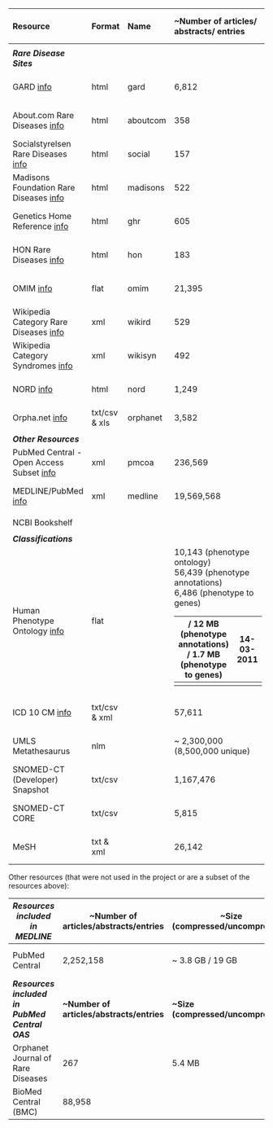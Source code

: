 | **Resource** | **Format** | **Name** | **~Number of articles/ abstracts/ entries** | **~Size (compressed/ uncompressed)** | **Date** |
|:-------------|:-----------|:---------|:--------------------------------------------|:-------------------------------------|:---------|
|              |            |          |                                             |                                      |          |
|_**Rare Disease Sites**_ |            |          |                                             |                                      |          |
|GARD [info](GeneticAndRareDiseasesInformationCenter.md)| html       | gard     | 6,812                                       | 209 MB/ 390 MB                       | 24-02-2011 |
|About.com Rare Diseases [info](RareDiseasesAboutcom.md) | html       | aboutcom | 358                                         | 2.8 MB                               | 24-02-2011|
|Socialstyrelsen Rare Diseases [info](Socialstyrelsen.md) | html       | social   | 157                                         | 2.7 MB                               | 24-02-2011|
|Madisons Foundation Rare Diseases [info](MadisonsFoundation.md)| html       | madisons | 522                                         |                                      |	09-03-2011|
|Genetics Home Reference [info](GeneticsHomeReference.md)| html       | ghr      | 605                                         |                                      | 09-03-2011|
|HON Rare Diseases [info](HealthOntheNet.md)| html       | hon      |183                                          |                                      | 09-03-2011|
|OMIM [info](OnlineMendelianInheritanceinMan.md)| flat       |  omim    | 21,395                                      | 63.18 MB / 144.21 MB                 | 11-03-2011|
|Wikipedia Category Rare Diseases [info](WikipediaRareDiseases.md) | xml        | wikird   | 529                                         | /4.3 MB                              | 23-03-2011 |
|Wikipedia Category Syndromes [info](WikipediaRareDiseases.md) | xml        | wikisyn  | 492                                         | /5.7MB                               | 23-03-2011 |
|NORD [info](NORD.md) | html       | nord     |  1,249                                      |                                      | 07-08-2011|
|Orpha.net [info](Orphanet.md)| txt/csv & xls | orphanet | 3,582                                       |                                      |          |
|              |            |          |                                             |                                      |          |
|_**Other Resources**_ |            |          |                                             |                                      |
|PubMed Central - Open Access Subset [info](PubMedCentralOpenAccess.md) | xml        | pmcoa    | 236,569                                     | 2973 MB / 13755 MB                   | 08-03-2011|
|MEDLINE/PubMed [info](Medline.md)| xml        | medline  | 19,569,568                                  | 11.1 GB / 83.4 GB                    | 23-03-2011|
|              |            |          |                                             |                                      |          |
|NCBI Bookshelf |            |          |                                             |                                      |          |
|              |            |          |                                             |                                      |          |
|_**Classifications**_|            |          |                                             |                                      |          |
|Human Phenotype Ontology [info](HumanPhenotypeOntology.md)| flat       |          |10,143 (phenotype ontology) <br> 56,439 (phenotype annotations) <br> 6,486 (phenotype to genes)<table><thead><th> / 12 MB (phenotype annotations) <br> / 1.7 MB (phenotype to genes) </th><th> 14-03-2011</th></thead><tbody>
<tr><td>ICD 10 CM <a href='ICD10CM.md'>info</a></td><td> txt/csv & xml</td><td>          </td><td> 57,611                                      </td><td> 1 MB / 9 MB                          </td><td> 23-03-2011</td></tr>
<tr><td>UMLS Metathesaurus </td><td> nlm        </td><td>          </td><td> ~ 2,300,000 (8,500,000 unique)              </td><td> 3.3 GB /                             </td><td> 23-03-2011</td></tr>
<tr><td>SNOMED-CT (Developer) Snapshot </td><td> txt/csv    </td><td>          </td><td> 1,167,476                                   </td><td>                                      </td><td> 21-03-2011</td></tr>
<tr><td>SNOMED-CT CORE </td><td> txt/csv    </td><td>          </td><td> 5,815                                       </td><td> 135 KB                               </td><td> 21-03-2011</td></tr>
<tr><td>MeSH          </td><td> txt & xml  </td><td>          </td><td> 26,142                                      </td><td>                                      </td><td> 21-03-2011</td></tr></tbody></table>

Other resources (that were not used in the project or are a subset of the resources above):<br>
<table><thead><th><i><b>Resources included in MEDLINE</b></i> </th><th> <b>~Number of articles/abstracts/entries</b> </th><th>  <b>~Size (compressed/uncompressed)</b></th><th>  <b>Date</b> </th></thead><tbody>
<tr><td>PubMed Central                              </td><td> 2,252,158                                    </td><td> ~ 3.8 GB / 19 GB                       </td><td> 21-03-2011   </td></tr>
<tr><td><i><b>Resources included in PubMed Central OAS</b></i> </td><td> <b>~Number of articles/abstracts/entries</b> </td><td>  <b>~Size (compressed/uncompressed)</b></td><td>  <b>Date</b> </td></tr>
<tr><td>Orphanet Journal of Rare Diseases           </td><td> 267                                          </td><td> 5.4 MB                                 </td><td> 24-02-2011   </td></tr>
<tr><td>BioMed Central (BMC)                        </td><td> 88,958                                       </td><td>                                        </td><td> 12-03-2011   </td></tr>